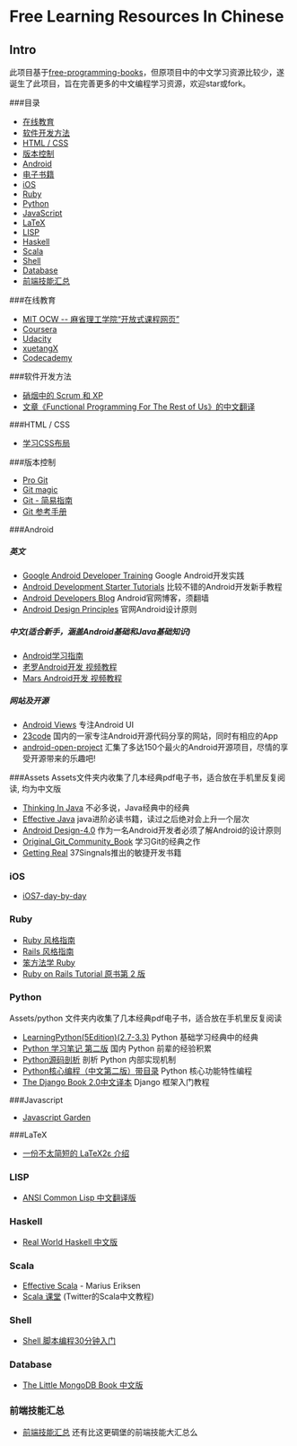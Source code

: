 Free Learning Resources In Chinese
===

Intro
---

此项目基于[free-programming-books](https://github.com/vhf/free-programming-books)，但原项目中的中文学习资源比较少，遂诞生了此项目，旨在完善更多的中文编程学习资源，欢迎star或fork。

###目录
* [在线教育](#在线教育)
* [软件开发方法](#软件开发方法)
* [HTML / CSS](#html--css)
* [版本控制](#版本控制)
* [Android](#android)
* [电子书籍](#assets)
* [iOS](#iOS)
* [Ruby](#ruby)
* [Python](#python)
* [JavaScript](#javascript)
* [LaTeX](#latex)
* [LISP](#lisp)
* [Haskell](#haskell)
* [Scala](#scala)
* [Shell](#shell)
* [Database](#database)
* [前端技能汇总](#前端技能汇总)

###在线教育
* [MIT OCW -- 麻省理工学院“开放式课程网页”](http://ocw.mit.edu/courses/translated-courses/simplified-chinese/)
* [Coursera](https://www.coursera.org/courses?orderby=upcoming&lngs=zh)
* [Udacity](https://www.udacity.com/)
* [xuetangX](https://www.xuetangx.com/)
* [Codecademy](http://www.codecademy.com/?locale_code=zh)

###软件开发方法
* [硝烟中的 Scrum 和 XP](http://www.infoq.com/cn/minibooks/scrum-xp-from-the-trenches)
* [文章《Functional Programming For The Rest of Us》的中文翻译](https://github.com/justinyhuang/Functional-Programming-For-The-Rest-of-Us-Cn)

###HTML / CSS
* [学习CSS布局](http://zh.learnlayout.com/)

###版本控制
* [Pro Git](http://git-scm.com/book/zh)
* [Git magic](http://www-cs-students.stanford.edu/~blynn/gitmagic/intl/zh_cn/)
* [Git - 简易指南](http://rogerdudler.github.io/git-guide/index.zh.html)
* [Git 参考手册](http://gitref.justjavac.com/)

###Android
##### 英文
* [Google Android Developer Training](http://developer.android.com/training/index.html) Google Android开发实践
* [Android Development Starter Tutorials](http://www.vogella.com/tutorials/android.html) 比较不错的Android开发新手教程
* [Android Developers Blog](http://android-developers.blogspot.jp/) Android官网博客，须翻墙
* [Android Design Principles](http://developer.android.com/design/get-started/principles.html) 官网Android设计原则

##### 中文(适合新手，涵盖Android基础和Java基础知识)
* [Android学习指南](http://android.yaohuiji.com/about)
* [老罗Android开发 视频教程](http://luo.apkbus.com/)
* [Mars Android开发 视频教程](http://mars.apkbus.com/)

##### 网站及开源
* [Android Views](http://www.androidviews.net/) 专注Android UI
* [23code](http://www.23code.com/) 国内的一家专注Android开源代码分享的网站，同时有相应的App
* [android-open-project](https://github.com/Trinea/android-open-project) 汇集了多达150个最火的Android开源项目，尽情的享受开源带来的乐趣吧!

###Assets
Assets文件夹内收集了几本经典pdf电子书，适合放在手机里反复阅读, 均为中文版

* [Thinking In Java]() 不必多说，Java经典中的经典
* [Effective Java]() java进阶必读书籍，读过之后绝对会上升一个层次
* [Android Design-4.0]() 作为一名Android开发者必须了解Android的设计原则
* [Original_Git_Community_Book]() 学习Git的经典之作
* [Getting Real]() 37Singnals推出的敏捷开发书籍

### iOS
* [iOS7-day-by-day](https://github.com/ShinobiControls/iOS7-day-by-day)

### Ruby
* [Ruby 风格指南](https://github.com/JuanitoFatas/ruby-style-guide/blob/master/README-zhCN.md)
* [Rails 风格指南](https://github.com/JuanitoFatas/rails-style-guide/blob/master/README-zhCN.md)
* [笨方法学 Ruby](http://lrthw.github.io/)
* [Ruby on Rails Tutorial 原书第 2 版](http://railstutorial-china.org/)

### Python
Assets/python 文件夹内收集了几本经典pdf电子书，适合放在手机里反复阅读
* [LearningPython(5Edition)(2.7-3.3)]() Python 基础学习经典中的经典
* [Python 学习笔记 第二版]() 国内 Python 前辈的经验积累
* [Python源码剖析]() 剖析 Python 内部实现机制
* [Python核心编程（中文第二版）带目录]() Python 核心功能特性编程
* [The Django Book 2.0中文译本]() Django 框架入门教程

###Javascript
* [Javascript Garden](http://bonsaiden.github.io/JavaScript-Garden/zh/)

###LaTeX
* [一份不太简短的 LaTeX2ε 介绍](http://ctan.org/pkg/lshort-zh-cn)

### LISP
* [ANSI Common Lisp 中文翻译版](http://acl.readthedocs.org/en/latest/)

### Haskell
* [Real World Haskell 中文版](http://rwh.readthedocs.org/en/latest/)

### Scala
* [Effective Scala](http://twitter.github.io/effectivescala/index-cn.html) - Marius Eriksen
* [Scala 课堂](http://twitter.github.io/scala_school/zh_cn/index.html) (Twitter的Scala中文教程)

### Shell
* [Shell 脚本编程30分钟入门](https://github.com/qinjx/30min_guides/blob/master/shell.md)

### Database
* [The Little MongoDB Book 中文版](https://github.com/justinyhuang/the-little-mongodb-book-cn)

### 前端技能汇总
* [前端技能汇总](https://github.com/JacksonTian/fks) 还有比这更碉堡的前端技能大汇总么
